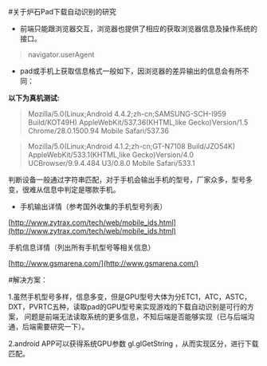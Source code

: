 #关于炉石Pad下载自动识别的研究

- 前端只能跟浏览器交互，浏览器也提供了相应的获取浏览器信息及操作系统的接口。

>navigator.userAgent

- pad或手机上获取信息格式一般如下，因浏览器的差异输出的信息会有所不同：

**以下为真机测试:**

>Mozilla/5.0(Linux;Android 4.4.2;zh-cn;SAMSUNG-SCH-I959 Build/KOT49H) AppleWebKit/537.36(KHTML,like Gecko)Version/1.5 Chrome/28.0.1500.94 Mobile Safari/537.36

>Mozilla/5.0(Linux;Android 4.1.2;zh-cn;GT-N7108 Build/JZO54K) AppleWebKit/533.1(KHTML,like Gecko)Version/4.0 UCBrowser/9.9.4.484 U3/0.8.0 Mobile Safari/533.1

判断设备一般通过字符串匹配，对于手机会输出手机的型号，厂家众多，型号多变，很难从信息中判定是哪款手机。

- 手机输出详情（参考国外收集的手机型号列表）

[http://www.zytrax.com/tech/web/mobile_ids.html](http://www.zytrax.com/tech/web/mobile_ids.html)

手机信息详情（列出所有手机型号等相关信息）

[http://www.gsmarena.com/](http://www.gsmarena.com/)

#解决方案：

1.虽然手机型号多样，信息多变，但是GPU型号大体为分ETC1，ATC，ASTC，DXT，PVRTC五种，读取pad的GPU型号来实现游戏的下载自动识别是可行的方案，
问题是前端无法读取系统的更多信息，不知后端是否能够实现（已与后端沟通，后端需要研究一下）。

2.android APP可以获得系统GPU参数 gl.glGetString ，从而实现区分，进行下载匹配。
